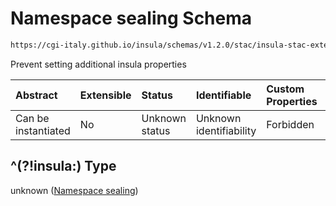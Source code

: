 # Namespace sealing Schema

```txt
https://cgi-italy.github.io/insula/schemas/v1.2.0/stac/insula-stac-extension.schema.json#/definitions/assetFields/patternProperties/^(?!insula:)
```

Prevent setting additional insula properties

| Abstract            | Extensible | Status         | Identifiable            | Custom Properties | Additional Properties | Access Restrictions | Defined In                                                                                                   |
| :------------------ | :--------- | :------------- | :---------------------- | :---------------- | :-------------------- | :------------------ | :----------------------------------------------------------------------------------------------------------- |
| Can be instantiated | No         | Unknown status | Unknown identifiability | Forbidden         | Allowed               | none                | [insula-stac-extension.schema.json\*](schemas/stac/insula-stac-extension.schema.json) |

## ^(?!insula:) Type

unknown ([Namespace sealing](insula-stac-extension-definitions-insula-stac-item-asset-fields-patternproperties-namespace-sealing.md))
